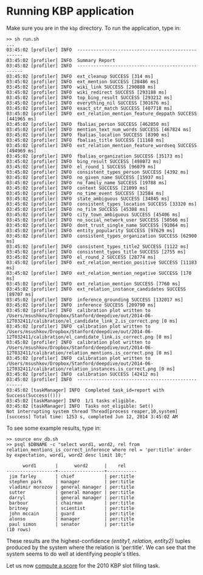 Running KBP application
====

Make sure you are in the `kbp` directory. To run the application, type in:

    >> sh run.sh
    ...
    03:45:02 [profiler] INFO  --------------------------------------------------
    03:45:02 [profiler] INFO  Summary Report
    03:45:02 [profiler] INFO  --------------------------------------------------
    03:45:02 [profiler] INFO  ext_cleanup SUCCESS [314 ms]
    03:45:02 [profiler] INFO  ext_mention SUCCESS [28486 ms]
    03:45:02 [profiler] INFO  wiki_link SUCCESS [290888 ms]
    03:45:02 [profiler] INFO  wiki_redirect SUCCESS [293188 ms]
    03:45:02 [profiler] INFO  top_bing_result SUCCESS [293212 ms]
    03:45:02 [profiler] INFO  everything_nil SUCCESS [301676 ms]
    03:45:02 [profiler] INFO  exact_str_match SUCCESS [407718 ms]
    03:45:02 [profiler] INFO  ext_relation_mention_feature_deppath SUCCESS [441965 ms]
    03:45:02 [profiler] INFO  fbalias_person SUCCESS [462850 ms]
    03:45:02 [profiler] INFO  mention_text_num_words SUCCESS [467824 ms]
    03:45:02 [profiler] INFO  fbalias_location SUCCESS [8390 ms]
    03:45:02 [profiler] INFO  fbalias_title SUCCESS [11168 ms]
    03:45:02 [profiler] INFO  ext_relation_mention_feature_wordseq SUCCESS [494969 ms]
    03:45:02 [profiler] INFO  fbalias_organization SUCCESS [35173 ms]
    03:45:02 [profiler] INFO  bing_result SUCCESS [498072 ms]
    03:45:02 [profiler] INFO  el_round_1 SUCCESS [96079 ms]
    03:45:02 [profiler] INFO  consistent_types_person SUCCESS [4392 ms]
    03:45:02 [profiler] INFO  no_given_name SUCCESS [15937 ms]
    03:45:02 [profiler] INFO  no_family_name SUCCESS [19788 ms]
    03:45:02 [profiler] INFO  context SUCCESS [21099 ms]
    03:45:02 [profiler] INFO  no_time_event SUCCESS [32584 ms]
    03:45:02 [profiler] INFO  state_ambiguous SUCCESS [34845 ms]
    03:45:02 [profiler] INFO  consistent_types_location SUCCESS [33320 ms]
    03:45:02 [profiler] INFO  no_film SUCCESS [45308 ms]
    03:45:02 [profiler] INFO  city_town_ambiguous SUCCESS [45406 ms]
    03:45:02 [profiler] INFO  no_social_network_user SUCCESS [50566 ms]
    03:45:02 [profiler] INFO  dont_trust_single_name SUCCESS [91064 ms]
    03:45:02 [profiler] INFO  entity_popularity SUCCESS [97629 ms]
    03:45:02 [profiler] INFO  consistent_types_organization SUCCESS [62900 ms]
    03:45:02 [profiler] INFO  consistent_types_title2 SUCCESS [1122 ms]
    03:45:02 [profiler] INFO  consistent_types_title SUCCESS [2755 ms]
    03:45:02 [profiler] INFO  el_round_2 SUCCESS [28774 ms]
    03:45:02 [profiler] INFO  ext_relation_mention_positive SUCCESS [11183 ms]
    03:45:02 [profiler] INFO  ext_relation_mention_negative SUCCESS [170 ms]
    03:45:02 [profiler] INFO  ext_relation_mention SUCCESS [7760 ms]
    03:45:02 [profiler] INFO  ext_relation_instance_candidates SUCCESS [89707 ms]
    03:45:02 [profiler] INFO  inference_grounding SUCCESS [132017 ms]
    03:45:02 [profiler] INFO  inference SUCCESS [209790 ms]
    03:45:02 [profiler] INFO  calibration plot written to /Users/msushkov/Dropbox/Stanford/deepdive/out/2014-06-12T032411/calibration/el_candidate_link_2.is_correct.png [0 ms]
    03:45:02 [profiler] INFO  calibration plot written to /Users/msushkov/Dropbox/Stanford/deepdive/out/2014-06-12T032411/calibration/el_candidate_link.is_correct.png [0 ms]
    03:45:02 [profiler] INFO  calibration plot written to /Users/msushkov/Dropbox/Stanford/deepdive/out/2014-06-12T032411/calibration/relation_mentions.is_correct.png [0 ms]
    03:45:02 [profiler] INFO  calibration plot written to /Users/msushkov/Dropbox/Stanford/deepdive/out/2014-06-12T032411/calibration/relation_instances.is_correct.png [0 ms]
    03:45:02 [profiler] INFO  calibration SUCCESS [42412 ms]
    03:45:02 [profiler] INFO  --------------------------------------------------
    03:45:02 [taskManager] INFO  Completed task_id=report with Success(Success(()))
    03:45:02 [taskManager] INFO  1/1 tasks eligible.
    03:45:02 [taskManager] INFO  Tasks not_eligible: Set()
    Not interrupting system thread Thread[process reaper,10,system]
    [success] Total time: 1253 s, completed Jun 12, 2014 3:45:02 AM

To see some example results, type in:

    >> source env_db.sh
    >> psql $DBNAME -c "select word1, word2, rel from relation_mentions_is_correct_inference where rel = 'per:title' order by expectation, word1, word2 desc limit 10;"

          word1       |      word2      |    rel    
    ------------------+-----------------+-----------
     jim farley       | chief           | per:title
     stephen park     | manager         | per:title
     vladimir morozov | general manager | per:title
     sutter           | general manager | per:title
     darryl           | general manager | per:title
     barbour          | chairman        | per:title
     britney          | scientist       | per:title
     john mccain      | guard           | per:title
     alonso           | manager         | per:title
     paul simon       | senator         | per:title
    (10 rows)

These results are the highest-confidence *(entity1, relation, entity2)* tuples produced by the system where the relation is 'per:title'. We can see that the system seems to do well at identifying people's titles.


Let us now [compute a score](evaluating.md) for the 2010 KBP slot filling task.